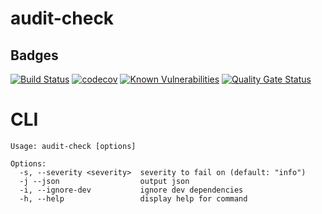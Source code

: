 # audit-check

## Badges  
[![Build Status](https://travis-ci.org/lee5i3/audit-check.svg?branch=master)](https://travis-ci.org/lee5i3/audit-check)
[![codecov](https://codecov.io/gh/lee5i3/audit-check/branch/master/graph/badge.svg)](https://codecov.io/gh/lee5i3/audit-check)
[![Known Vulnerabilities](https://snyk.io/test/github/lee5i3/audit-check/badge.svg)](https://snyk.io/test/github/lee5i3/audit-check)
[![Quality Gate Status](https://sonarcloud.io/api/project_badges/measure?project=lee5i3_audit-check&metric=alert_status)](https://sonarcloud.io/dashboard?id=lee5i3_audit-check)

# CLI
```
Usage: audit-check [options]

Options:
  -s, --severity <severity>  severity to fail on (default: "info")
  -j --json                  output json
  -i, --ignore-dev           ignore dev dependencies
  -h, --help                 display help for command
```